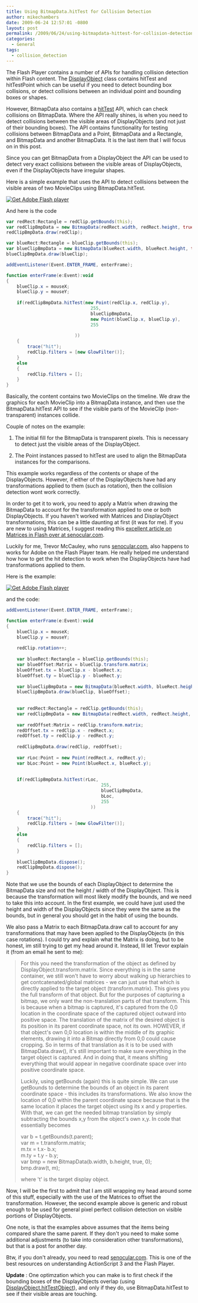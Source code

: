 ```yaml
---
title: Using BitmapData.hitTest for Collision Detection
author: mikechambers
date: 2009-06-24 12:57:01 -0800
layout: post
permalink: /2009/06/24/using-bitmapdata-hittest-for-collision-detection/
categories:
  - General
tags:
  - collision_detection
---
```



The Flash Player contains a number of APIs for handling collision detection within Flash content. The [DisplayObject][1] class contains hitTest and hitTestPoint which can be useful if you need to detect bounding box collisions, or detect collisions between an individual point and bounding boxes or shapes.

However, BitmapData also contains a [hitTest][2] API, which can check collisions on BitmapData. Where the API really shines, is when you need to detect collisions between the visible areas of DisplayObjects (and not just of their bounding boxes). The API contains functionality for testing collisions between BitmapData and a Point, BitmapData and a Rectangle, and BitmapData and another BitmapData. It is the last item that I will focus on in this post.  
<!--more-->

  
Since you can get BitmapData from a DisplayObject the API can be used to detect very exact collisions between the visible areas of DisplayObjects, even if the DisplayObjects have irregular shapes.

Here is a simple example that uses the API to detect collisions between the visible areas of two MovieClips using BitmapData.hitTest.

<span>
<script type="text/javascript" src="/blog/scripts/swfobject/swfobject.js"></script>
<script type="text/javascript">
	var flashvars = {};
	var params = {};
	var attributes = {};
	attributes.id = "bitmaphittest_1";
	swfobject.embedSWF("/blog/files/collisiondetection/bitmaphittest_1.swf", "myAlternativeContent_1", "550", "400", "9.0.0", "expressInstall.swf", flashvars, params, attributes);
</script>

<div id="myAlternativeContent_1">
	<a href="http://www.adobe.com/go/getflashplayer">
		<img src="http://www.adobe.com/images/shared/download_buttons/get_flash_player.gif" alt="Get Adobe Flash player" />
	</a>
</div</span>

And here is the code

``` actionscript
var redRect:Rectangle = redClip.getBounds(this);
var redClipBmpData = new BitmapData(redRect.width, redRect.height, true, 0);
redClipBmpData.draw(redClip);

var blueRect:Rectangle = blueClip.getBounds(this);
var blueClipBmpData = new BitmapData(blueRect.width, blueRect.height, true, 0);
blueClipBmpData.draw(blueClip);

addEventListener(Event.ENTER_FRAME, enterFrame);

function enterFrame(e:Event):void
{
	blueClip.x = mouseX;
	blueClip.y = mouseY;
	
	if(redClipBmpData.hitTest(new Point(redClip.x, redClip.y),
								255,
								blueClipBmpData,
								new Point(blueClip.x, blueClip.y),
								255
						  
						  ))
	{
		trace("hit");
		redClip.filters = [new GlowFilter()];
	}
	else
	{
		redClip.filters = [];
	}
}
```

Basically, the content contains two MovieClips on the timeline. We draw the graphics for each MovieClip into a BitmapData instance, and then use the BitmapData.hitTest API to see if the visible parts of the MovieClip (non-transparent) instances collide.

Couple of notes on the example:

1. The initial fill for the BitmapData is transparent pixels. This is necessary to detect just the visible areas of the DisplayObject.

2. The Point instances passed to hitTest are used to align the BitmapData instances for the comparisons.

This example works regardless of the contents or shape of the DisplayObjects. However, if either of the DisplayObjects have had any transformations applied to them (such as rotation), then the collision detection wont work correctly.

In order to get it to work, you need to apply a Matrix when drawing the BitmapData to account for the transformation applied to one or both DisplayObjects. If you haven't worked with Matrices and DisplayObject transformations, this can be a little daunting at first (it was for me). If you are new to using Matrices, I suggest reading this [excellent article on Matrices in Flash over at senocular.com][3].

Luckily for me, Trevor McCauley, who runs [senocular.com][4], also happens to works for Adobe on the Flash Player team. He really helped me understand how how to get the hit detection to work when the DisplayObjects have had transformations applied to them.

Here is the example:

<span>
<script type="text/javascript">
	var flashvars = {};
	var params = {};
	var attributes = {};
	attributes.id = "bitmaphittest_2";
	swfobject.embedSWF("/blog/files/collisiondetection/bitmaphittest_2.swf", "myAlternativeContent_2", "550", "400", "9.0.0", "expressInstall.swf", flashvars, params, attributes);
</script>

<div id="myAlternativeContent_2">
	<a href="http://www.adobe.com/go/getflashplayer">
		<img src="http://www.adobe.com/images/shared/download_buttons/get_flash_player.gif" alt="Get Adobe Flash player" />
	</a>
</div></span>

and the code:

``` actionscript
addEventListener(Event.ENTER_FRAME, enterFrame);

function enterFrame(e:Event):void
{
	blueClip.x = mouseX;
	blueClip.y = mouseY;	
	
	redClip.rotation++;
	
	var blueRect:Rectangle = blueClip.getBounds(this);
	var blueOffset:Matrix = blueClip.transform.matrix;
	blueOffset.tx = blueClip.x - blueRect.x;
	blueOffset.ty = blueClip.y - blueRect.y;	
	
	var blueClipBmpData = new BitmapData(blueRect.width, blueRect.height, true, 0);
	blueClipBmpData.draw(blueClip, blueOffset);		
	
	
	var redRect:Rectangle = redClip.getBounds(this);
	var redClipBmpData = new BitmapData(redRect.width, redRect.height, true, 0);
	
	var redOffset:Matrix = redClip.transform.matrix;
	redOffset.tx = redClip.x - redRect.x;
	redOffset.ty = redClip.y - redRect.y;	
	
	redClipBmpData.draw(redClip, redOffset);	
	
	var rLoc:Point = new Point(redRect.x, redRect.y);
	var bLoc:Point = new Point(blueRect.x, blueRect.y);	
	
	
	if(redClipBmpData.hitTest(rLoc,
									255,
									blueClipBmpData,
									bLoc,
									255
						  		))
	{
		trace("hit");
		redClip.filters = [new GlowFilter()];
	}
	else
	{
		redClip.filters = [];
	}
	
	blueClipBmpData.dispose();
	redClipBmpData.dispose();
}
```

Note that we use the bounds of each DisplayObject to determine the BitmapData size and not the height / width of the DisplayObject. This is because the transformation will most likely modify the bounds, and we need to take this into account. In the first example, we could have just used the height and width of the DisplayObjects since they were the same as the bounds, but in general you should get in the habit of using the bounds. 

We also pass a Matrix to each BitmapData.draw call to account for any transformations that may have been applied to the DisplayObjects (in this case rotations). I could try and explain what the Matrix is doing, but to be honest, im still trying to get my head around it. Instead, Ill let Trevor explain it (from an email he sent to me):

> For this you need the transformation of the object as defined by DisplayObject.transform.matrix. Since everything is in the same container, we still won't have to worry about walking up hierarchies to get contcatenated/global matrices - we can just use that which is directly applied to the target object (transform.matrix). This gives you the full transform of that object. But for the purposes of capturing a bitmap, we only want the non-translation parts of that transform. This is because when a bitmap is captured, it's captured from the 0,0 location in the coordinate space of the captured object outward into positive space. The translation of the matrix of the desired object is its position in its parent coordinate space, not its own. HOWEVER, if that object's own 0,0 location is within the middle of its graphic elements, drawing it into a Bitmap directly from 0,0 could cause cropping. So in terms of that translation as it is to be used with BitmapData.draw(), it's still important to make sure everything in the target object is captured. And in doing that, it means shifting everything that would appear in negative coordinate space over into positive coordinate space.
> 
> Luckily, using getBounds (again) this is quite simple. We can use getBounds to determine the bounds of an object in its parent coordinate space - this includes its transformations. We also know the location of 0,0 within the parent coordinate space because that is the same location it places the target object using its x and y properties. With that, we can get the needed bitmap translation by simply subtracting the bounds x,y from the object's own x,y. In code that essentially becomes 
> 
> var b = t.getBounds(t.parent);  
> var m = t.transform.matrix;  
> m.tx = t.x- b.x;  
> m.ty = t.y - b.y;  
> var bmp = new BitmapData(b.width, b.height, true, 0);  
> bmp.draw(t, m);
> 
> where 't' is the target display object.

Now, I will be the first to admit that I am still wrapping my head around some of this stuff, especially with the use of the Matrices to offset the transformation. However, the second example above is generic and robust enough to be used for general pixel perfect collision detection on visible portions of DisplayObjects.

One note, is that the examples above assumes that the items being compared share the same parent. If they don't you need to make some additional adjustments (to take into consideration other transformations), but that is a post for another day.

Btw, if you don't already, you need to read [senocular.com][4]. This is one of the best resources on understanding ActionScript 3 and the Flash Player.

**Update** : One optimzation which you can make is to first check if the bounding boxes of the DisplayObjects overlap (using [DisplayObject.hitTestObject][5]), and only if they do, use BitmapData.hitTest to see if their visible areas are touching.

 [1]: http://livedocs.adobe.com/flex/3/langref/flash/display/DisplayObject.html
 [2]: http://livedocs.adobe.com/flex/3/langref/flash/display/BitmapData.html#hitTest()
 [3]: http://www.senocular.com/flash/tutorials/transformmatrix/
 [4]: http://www.senocular.com/
 [5]: http://livedocs.adobe.com/flex/3/langref/flash/display/DisplayObject.html#hitTestObject()